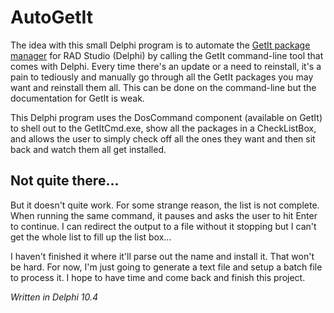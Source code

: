 # AutoGetIt
The idea with this small Delphi program is to automate the [GetIt package manager](http://docwiki.embarcadero.com/RADStudio/Sydney/en/Installing_a_Package_Using_GetIt_Package_Manager) for RAD Studio (Delphi) by calling the GetIt command-line tool that comes with Delphi.  Every time there's an update or a need to reinstall, it's a pain to tediously and manually go through all the GetIt packages you may want and reinstall them all. This can be done on the command-line but the documentation for GetIt is weak.

This Delphi program uses the DosCommand component (available on GetIt) to shell out to the GetItCmd.exe, show all the packages in a CheckListBox, and allows the user to simply check off all the ones they want and then sit back and watch them all get installed.

## Not quite there...
But it doesn't quite work.  For some strange reason, the list is not complete. When running the same command, it pauses and asks the user to hit Enter to continue.  I can redirect the output to a file without it stopping but I can't get the whole list to fill up the list box...

I haven't finished it where it'll parse out the name and install it.  That won't be hard.  For now, I'm just going to generate a text file and setup a batch file to process it.  I hope to have time and come back and finish this project.

_Written in Delphi 10.4_
